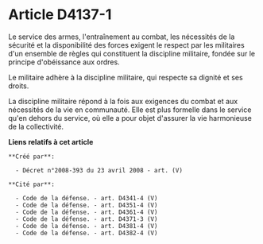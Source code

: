 # Article D4137-1

Le service des armes, l'entraînement au combat, les nécessités de la sécurité et la disponibilité des forces exigent le
respect par les militaires d'un ensemble de règles qui constituent la discipline militaire, fondée sur le principe
d'obéissance aux ordres.

Le militaire adhère à la discipline militaire, qui respecte sa dignité et ses droits.

La discipline militaire répond à la fois aux exigences du combat et aux nécessités de la vie en communauté. Elle est plus
formelle dans le service qu'en dehors du service, où elle a pour objet d'assurer la vie harmonieuse de la collectivité.

**Liens relatifs à cet article**

	**Créé par**:

	  - Décret n°2008-393 du 23 avril 2008 - art. (V)

	**Cité par**:

	  - Code de la défense. - art. D4341-4 (V)
	  - Code de la défense. - art. D4351-4 (V)
	  - Code de la défense. - art. D4361-4 (V)
	  - Code de la défense. - art. D4371-3 (V)
	  - Code de la défense. - art. D4381-4 (V)
	  - Code de la défense. - art. D4382-4 (V)
